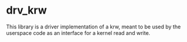 # drv_krw
This library is a driver implementation of a krw, meant to be used by the userspace code
as an interface for a kernel read and write.